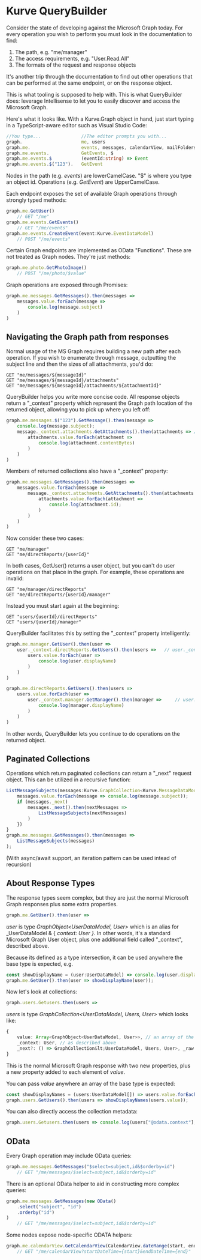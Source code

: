 # Kurve QueryBuilder

Consider the state of developing against the Microsoft Graph today. For every operation you wish to perform you must look in the documentation to find:

1. The path, e.g. "me/manager"
2. The access requirements, e.g. "User.Read.All"
3. The formats of the request and response objects

It's another trip through the documentation to find out other operations that can be performed at the same endpoint, or on the response object.

This is what tooling is supposed to help with. This is what QueryBuilder does: leverage Intellisense to let you to easily discover and access the Microsoft Graph.

Here's what it looks like. With a Kurve.Graph object in hand, just start typing in a TypeScript-aware editor such as Visual Studio Code:

```typescript
//You type...               //The editor prompts you with...
graph.                      me, users
graph.me.                   events, messages, calendarView, mailFolders, GetUser
graph.me.events.            GetEvents, $
graph.me.events.$           (eventId:string) => Event
graph.me.events.$("123").   GetEvent
```

Nodes in the path (e.g. _events_) are lowerCamelCase. "$" is where you type an object id. Operations (e.g. _GetEvent_) are UpperCamelCase.    

Each endpoint exposes the set of available Graph operations through strongly typed methods:

```typescript
graph.me.GetUser()
    // GET "/me"
graph.me.events.GetEvents()
    // GET "/me/events"
graph.me.events.CreateEvent(event:Kurve.EventDataModel)
    // POST "/me/events"
```

Certain Graph endpoints are implemented as OData "Functions". These are not treated as Graph nodes. They're just methods: 

```typescript
graph.me.photo.GetPhotoImage()
    // POST "/me/photo/$value"
```

Graph operations are exposed through Promises:

```typescript
graph.me.messages.GetMessages().then(messages =>
    messages.value.forEach(message =>
        console.log(message.subject)
    )
)
```

## Navigating the Graph path from responses

Normal usage of the MS Graph requires building a new path after each operation. If you wish to enumerate through message, outputting the subject line and then the sizes of all attachments, you'd do:

```
GET "me/messages/${messageId}"
GET "me/messages/${messageId}/attachments"
GET "me/messages/${messageId}/attachments/${attachmentId}"
```

QueryBuilder helps you write more concise code. All response objects return a "_context" property which represent the Graph path location of the returned object, allowing you to pick up where you left off:

```typescript
graph.me.messages.$("123").GetMessage().then(message =>
    console.log(message.subject);
    message._context.attachments.GetAttachments().then(attachments => // message._context === graph.me.messages.$("123")
        attachments.value.forEach(attachment => 
            console.log(attachment.contentBytes)
        )
    )
)
```

Members of returned collections also have a "_context" property:

```typescript
graph.me.messages.GetMessages().then(messages =>
    messages.value.forEach(message =>
        message._context.attachments.GetAttachments().then(attachments => // message._context === graph.me.messages.$(message.id)
            attachments.value.forEach(attachment =>
                console.log(attachment.id);
            )
        )
    )
)
```

Now consider these two cases:

```
GET "me/manager"
GET "me/directReports/{userId}"
```

In both cases, GetUser() returns a user object, but you can't do user operations on that place in the graph.
For example, these operations are invalid:

```
GET "me/manager/directReports"
GET "me/directReports/{userId}/manager"
``` 
Instead you must start again at the beginning:

```
GET "users/{userId}/directReports"
GET "users/{userId}/manager"
```
 
QueryBuilder facilitates this by setting the "_context" property intelligently: 

```typescript
graph.me.manager.GetUser().then(user =>
    user._context.directReports.GetUsers().then(users =>   // user._context === users.$(user.id)
        users.value.forEach(user =>
            console.log(user.displayName)
        )
    )
)

graph.me.directReports.GetUsers().then(users =>
    users.value.forEach(user =>
        user._context.manager.GetManager().then(manager =>     // user._context === users.$(user.id)
            console.log(manager.displayName)
        )
    )
)
```

In other words, QueryBuilder lets you continue to do operations on the returned object. 

## Paginated Collections

Operations which return paginated collections can return a "_next" request object. This can be utilized in a recursive function:

```typescript
ListMessageSubjects(messages:Kurve.GraphCollection<Kurve.MessageDataModel, Kurve.Messages, Kurve.Message>) {
    messages.value.forEach(message => console.log(message.subject));
    if (messages._next)
        messages._next().then(nextMessages =>
            ListMessageSubjects(nextMessages)
        )
    })
}
graph.me.messages.GetMessages().then(messages =>
    ListMessageSubjects(messages)
);
```

(With async/await support, an iteration pattern can be used intead of recursion)

## About Response Types

The response types seem complex, but they are just the normal Microsoft Graph responses plus some extra properties. 

```typescript
graph.me.GetUser().then(user =>
```

_user_ is type _GraphObject&lt;UserDataModel, User>_ which is an alias for _UserDataModel & { _context: User }_. In other words, it's a standard Microsoft Graph User object, plus one additional field called "_context", described above.

Because its defined as a type intersection, it can be used anywhere the base type is expected, e.g.

```typescript
const showDisplayName = (user:UserDataModel) => console.log(user.displayName);
graph.me.GetUser().then(user => showDisplayName(user));
```

Now let's look at collections:

```typescript
graph.users.Getusers.then(users =>
```

_users_ is type _GraphCollection&lt;UserDataModel, Users, User>_ which looks like:

```typescript
{
    value: Array<GraphObject<UserDataModel, User>>, // an array of the type described above
    _context: User, // as described above 
    _next?: () => GraphCollection&lt;UserDataModel, Users, User>, _raw:any } // also as described above
}
```

This is the normal Microsoft Graph response with two new properties, plus a new property added to each element of _value_.  

You can pass _value_ anywhere an array of the base type is expected:

```typescript
const showDisplayNames = (users:UserDataModel[]) => users.value.forEach(user => console.log(user.displayName));
graph.users.GetUsers().then(users => showDisplayNames(users.value));
```

You can also directly access the collection metadata:

```typescript
graph.users.Getusers.then(users => console.log(users["@odata.context"], users["@data.nextLink"]));
```

## OData

Every Graph operation may include OData queries:

```typescript
graph.me.messages.GetMessages("$select=subject,id&$orderby=id")
    // GET "/me/messages/$select=subject,id&$orderby=id"
```

There is an optional OData helper to aid in constructing more complex queries:

```typescript
graph.me.messages.GetMessages(new OData()
    .select("subject", "id")
    .orderby("id")
)
    // GET "/me/messages/$select=subject,id&$orderby=id"
```

Some nodes expose node-specific ODATA helpers: 

```typescript
graph.me.calendarView.GetCalendarView(CalendarView.dateRange(start, end))
    // GET "/me/calendarView?startDateTime={start}&endDateTime={end}"
```